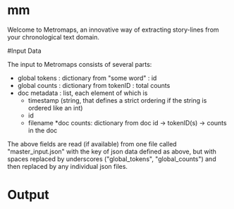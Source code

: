 mm
==

Welcome to Metromaps, an innovative way of extracting story-lines from your chronological text domain.

#Input Data

The input to Metromaps consists of several parts:

* global tokens : dictionary from "some word" : id
* global counts : dictionary from tokenID : total counts
* doc metadata : list, each element of which is
  * timestamp (string, that defines a strict ordering if the string is ordered like an int)
  * id
  * filename
*doc counts: dictionary from doc id -> tokenID(s) -> counts in the doc

The above fields are read (if available) from one file called "master_input.json" with the key of json data defined as above, but with spaces replaced by underscores ("global_tokens", "global_counts") and then replaced by any individual json files. 

# Output

